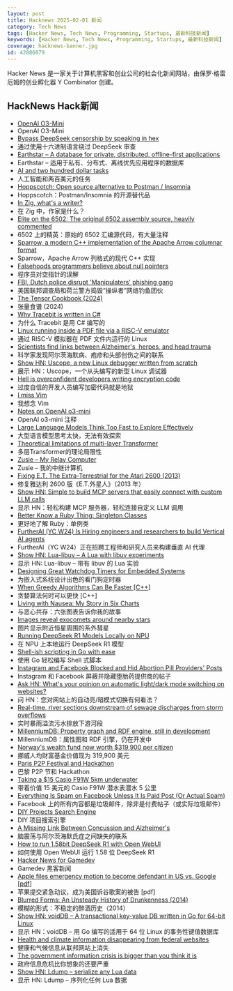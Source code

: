 ```yaml
---
layout: post
title: Hacknews 2025-02-01 新闻
category: Tech News
tags: [Hacker News, Tech News, Programming, Startups, 最新科技新闻]
keywords: [Hacker News, Tech News, Programming, Startups, 最新科技新闻]
coverage: hacknews-banner.jpg
id: 42886079
---
```


Hacker News 是一家关于计算机黑客和创业公司的社会化新闻网站，由保罗·格雷厄姆的创业孵化器 Y Combinator 创建。

## HackNews Hack新闻

- [OpenAI O3-Mini](https://openai.com/index/openai-o3-mini/)
- OpenAI O3-Mini
- [Bypass DeepSeek censorship by speaking in hex](https://substack.com/home/post/p-156004330)
- 通过使用十六进制语言绕过 DeepSeek 审查
- [Earthstar – A database for private, distributed, offline-first applications](https://earthstar-project.org/)
- Earthstar – 适用于私有、分布式、离线优先应用程序的数据库
- [AI and two hundred dollar tasks](https://blog.ninlabs.com/blog/2025-01-27-two-hundred-dollar-tasks/)
- 人工智能和两百美元的任务
- [Hoppscotch: Open source alternative to Postman / Insomnia](https://github.com/hoppscotch/hoppscotch)
- Hoppscotch：Postman/Insomnia 的开源替代品
- [In Zig, what's a writer?](https://www.openmymind.net/In-Zig-Whats-a-Writer/)
- 在 Zig 中，作家是什么？
- [Elite on the 6502: The original 6502 assembly source, heavily commented](https://elite.bbcelite.com/)
- 6502 上的精英：原始的 6502 汇编源代码，有大量注释
- [Sparrow, a modern C++ implementation of the Apache Arrow columnar format](https://johan-mabille.medium.com/sparrow-1f23817f6696)
- Sparrow，Apache Arrow 列格式的现代 C++ 实现
- [Falsehoods programmers believe about null pointers](https://purplesyringa.moe/blog/falsehoods-programmers-believe-about-null-pointers/)
- 程序员对空指针的误解
- [FBI, Dutch police disrupt 'Manipulaters' phishing gang](https://krebsonsecurity.com/2025/01/fbi-dutch-police-disrupt-manipulaters-phishing-gang/)
- 美国联邦调查局和荷兰警方捣毁“操纵者”网络钓鱼团伙
- [The Tensor Cookbook (2024)](https://tensorcookbook.com/)
- 张量食谱 (2024)
- [Why Tracebit is written in C#](https://tracebit.com/blog/why-tracebit-is-written-in-c-sharp)
- 为什么 Tracebit 是用 C# 编写的
- [Linux running inside a PDF file via a RISC-V emulator](https://github.com/ading2210/linuxpdf)
- 通过 RISC-V 模拟器在 PDF 文件内运行的 Linux
- [Scientists find links between Alzheimer's, herpes, and head trauma](https://www.statnews.com/2025/01/07/alzheimers-disease-research-link-between-herpes-virus-head-trauma-dementia/)
- 科学家发现阿尔茨海默病、疱疹和头部创伤之间的联系
- [Show HN: Uscope, a new Linux debugger written from scratch](https://github.com/jcalabro/uscope)
- 展示 HN：Uscope，一个从头编写的新型 Linux 调试器
- [Hell is overconfident developers writing encryption code](https://soatok.blog/2025/01/31/hell-is-overconfident-developers-writing-encryption-code/)
- 过度自信的开发人员编写加密代码就是地狱
- [I miss Vim](https://leblancfg.com/i-miss-vim.html)
- 我想念 Vim
- [Notes on OpenAI o3-mini](https://simonwillison.net/2025/Jan/31/o3-mini/)
- OpenAI o3-mini 注释
- [Large Language Models Think Too Fast to Explore Effectively](https://arxiv.org/abs/2501.18009)
- 大型语言模型思考太快，无法有效探索
- [Theoretical limitations of multi-layer Transformer](https://arxiv.org/abs/2412.02975)
- 多层Transformer的理论局限性
- [Zusie – My Relay Computer](http://www.nablaman.com/relay/about.php)
- Zusie – 我的中继计算机
- [Fixing E.T. The Extra-Terrestrial for the Atari 2600 (2013)](http://www.neocomputer.org/projects/et/)
- 修复雅达利 2600 版《E.T.外星人》（2013 年）
- [Show HN: Simple to build MCP servers that easily connect with custom LLM calls](https://mirascope.com/learn/mcp/server/)
- 显示 HN：轻松构建 MCP 服务器，轻松连接自定义 LLM 调用
- [Better Know a Ruby Thing: Singleton Classes](https://noelrappin.com/blog/2025/01/better-know-a-ruby-thing-singleton-classes/)
- 更好地了解 Ruby：单例类
- [FurtherAI (YC W24) Is Hiring engineers and researchers to build Vertical AI agents](https://www.ycombinator.com/companies/furtherai/jobs)
- FurtherAI（YC W24）正在招聘工程师和研究人员来构建垂直 AI 代理
- [Show HN: Lua-libuv – A Lua with libuv experiments](https://github.com/joaoneto/lua-libuv)
- 显示 HN: Lua-libuv – 带有 libuv 的 Lua 实验
- [Designing Great Watchdog Timers for Embedded Systems](https://www.ganssle.com/watchdogs.htm)
- 为嵌入式系统设计出色的看门狗定时器
- [When Greedy Algorithms Can Be Faster [C++]](https://16bpp.net/blog/post/when-greedy-algorithms-can-be-faster/)
- 贪婪算法何时可以更快 [C++]
- [Living with Nausea: My Story in Six Charts](https://www.c82.net/blog/?id=96)
- 与恶心共存：六张图表告诉你我的故事
- [Images reveal exocomets around nearby stars](https://skyandtelescope.org/astronomy-news/new-images-reveal-exocomets-around-74-nearby-stars/)
- 图片显示附近恒星周围的系外彗星
- [Running DeepSeek R1 Models Locally on NPU](https://blogs.windows.com/windowsdeveloper/2025/01/29/running-distilled-deepseek-r1-models-locally-on-copilot-pcs-powered-by-windows-copilot-runtime/)
- 在 NPU 上本地运行 DeepSeek R1 模型
- [Shell-ish scripting in Go with ease](https://github.com/bitfield/script)
- 使用 Go 轻松编写 Shell 式脚本
- [Instagram and Facebook Blocked and Hid Abortion Pill Providers' Posts](https://www.nytimes.com/2025/01/23/technology/instagram-facebook-abortion-pill-providers.html)
- Instagram 和 Facebook 屏蔽并隐藏堕胎药提供商的帖子
- [Ask HN: What's your opinion on automatic light/dark mode switching on websites?]()
- 问 HN：您对网站上的自动亮/暗模式切换有何看法？
- [Real-time, river sections downstream of sewage discharges from storm overflows](https://www.sewagemap.co.uk/)
- 实时暴雨溢流污水排放下游河段
- [MillenniumDB: Property graph and RDF engine, still in development](https://github.com/MillenniumDB/MillenniumDB)
- MillenniumDB：属性图和 RDF 引擎，仍在开发中
- [Norway's wealth fund now worth $319,900 per citizen](https://sherwood.news/world/norways-wealth-fund-reports-record-profits-worth-usd319-900-citizen/)
- 挪威人均财富基金价值现为 319,900 美元
- [Paris P2P Festival and Hackathon](https://p2p.paris/fr/)
- 巴黎 P2P 节和 Hackathon
- [Taking a $15 Casio F91W 5km underwater](https://www.watchesofespionage.com/blogs/woe-dispatch/casio-f91w-diving-underwater-pressure-test)
- 带着价值 15 美元的 Casio F91W 潜水表潜水 5 公里
- [Everything Is Spam on Facebook Unless It Is Paid Post (Or Actual Spam)](https://news.itsfoss.com/facebook-ban-fiasco/)
- Facebook 上的所有内容都是垃圾邮件，除非是付费帖子（或实际垃圾邮件）
- [DIY Projects Search Engine](https://FindingDIY.com/)
- DIY 项目搜索引擎
- [A Missing Link Between Concussion and Alzheimer's](https://nautil.us/a-missing-link-between-concussion-and-alzheimers-1184691/)
- 脑震荡与阿尔茨海默氏症之间缺失的联系
- [How to run 1.58bit DeepSeek R1 with Open WebUI](https://docs.openwebui.com/tutorials/integrations/deepseekr1-dynamic)
- 如何使用 Open WebUI 运行 1.58 位 DeepSeek R1
- [Hacker News for Gamedev](https://gamedev.city/)
- Gamedev 黑客新闻
- [Apple files emergency motion to become defendant in US vs. Google [pdf]](https://storage.courtlistener.com/recap/gov.uscourts.dcd.223205/gov.uscourts.dcd.223205.1158.0_1.pdf)
- 苹果提交紧急动议，成为美国诉谷歌案的被告 [pdf]
- [Blurred Forms: An Unsteady History of Drunkenness (2014)](https://theappendix.net/issues/2014/10/blurred-forms-an-unsteady-history-of-drunkenness)
- 模糊的形式：不稳定的醉酒历史（2014）
- [Show HN: voidDB – A transactional key-value DB written in Go for 64-bit Linux](https://github.com/voidDB/voidDB)
- 显示 HN：voidDB – 用 Go 编写的适用于 64 位 Linux 的事务性键值数据库
- [Health and climate information disappearing from federal websites](https://www.theverge.com/news/604484/donald-trumps-data-purge-has-begun)
- 健康和气候信息从联邦网站上消失
- [The government information crisis is bigger than you think it is](https://freegovinfo.info/node/14747/)
- 政府信息危机比你想象的还要严重
- [Show HN: Ldump – serialize any Lua data](https://github.com/girvel/ldump)
- 显示 HN: Ldump – 序列化任何 Lua 数据

